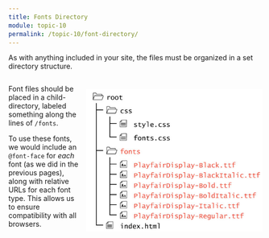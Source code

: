 ```yaml
---
title: Fonts Directory
module: topic-10
permalink: /topic-10/font-directory/
---
```


<div class="divider-heading"></div>

As with anything included in your site, the files must be organized in a set directory structure.

<div style="display: inline-block; width: 100%;">
<p><img src="../img/directory-fonts-folder.jpg" style="float: right; width: 350px; margin: 10px 0 10px 10px; border: none" />Font files should be placed in a child-directory, labeled something along the lines of <code>/fonts</code>.</p>

<p>To use these fonts, we would include an <code>@font-face</code> for <i>each</i> font (as we did in the previous pages), along with relative URLs for each font type. This allows us to ensure compatibility with all browsers.</p>
</div>
